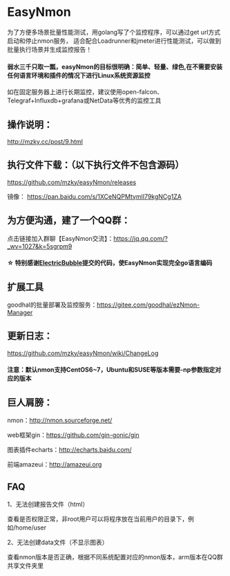 
#
# EasyNmon

为了方便多场景批量性能测试，用golang写了个监控程序，可以通过get url方式启动和停止nmon服务，
适合配合Loadrunner和jmeter进行性能测试，可以做到批量执行场景并生成监控报告！

#### 弱水三千只取一瓢，easyNmon的目标很明确：简单、轻量、绿色,在不需要安装任何语言环境和插件的情况下进行Linux系统资源监控
如在固定服务器上进行长期监控，建议使用open-falcon、Telegraf+Influxdb+grafana或NetData等优秀的监控工具

##
## 操作说明：

http://mzky.cc/post/9.html

##
## 执行文件下载：（以下执行文件不包含源码）
https://github.com/mzky/easyNmon/releases

镜像：
https://pan.baidu.com/s/1XCeNQPMtymlI79kgNCg1ZA

##
## 为方便沟通，建了一个QQ群：
点击链接加入群聊【EasyNmon交流】：https://jq.qq.com/?_wv=1027&k=5sgrpm9

#### ☆ 特别感谢[ElectricBubble](https://github.com/ElectricBubble)提交的代码，使EasyNmon实现完全go语言编码


##
## 扩展工具

goodhal的批量部署及监控服务：https://gitee.com/goodhal/ezNmon-Manager


##
## 更新日志：

https://github.com/mzky/easyNmon/wiki/ChangeLog

#### 注意：默认nmon支持CentOS6~7，Ubuntu和SUSE等版本需要-np参数指定对应的版本

## 巨人肩膀：

nmon：http://nmon.sourceforge.net/

web框架gin：https://github.com/gin-gonic/gin

图表插件echarts：http://echarts.baidu.com/

前端amazeui：http://amazeui.org



## FAQ
1、无法创建报告文件（html）

查看是否权限正常，非root用户可以将程序放在当前用户的目录下，例如/home/user

2、无法创建data文件（不显示图表）

查看nmon版本是否正确，根据不同系统配置对应的nmon版本，arm版本在QQ群共享文件夹里

